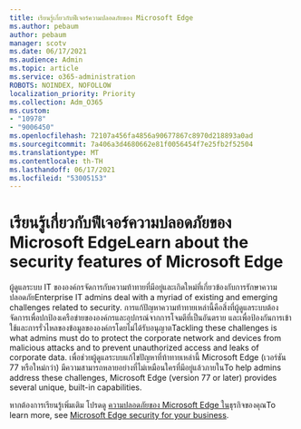 ```yaml
---
title: เรียนรู้เกี่ยวกับฟีเจอร์ความปลอดภัยของ Microsoft Edge
ms.author: pebaum
author: pebaum
manager: scotv
ms.date: 06/17/2021
ms.audience: Admin
ms.topic: article
ms.service: o365-administration
ROBOTS: NOINDEX, NOFOLLOW
localization_priority: Priority
ms.collection: Adm_O365
ms.custom:
- "10978"
- "9006450"
ms.openlocfilehash: 72107a456fa4856a90677867c8970d218893a0ad
ms.sourcegitcommit: 7a406a3d4680662e81f0056454f7e25fb2f52504
ms.translationtype: MT
ms.contentlocale: th-TH
ms.lasthandoff: 06/17/2021
ms.locfileid: "53005153"
---
```

# <a name="learn-about-the-security-features-of-microsoft-edge"></a><span data-ttu-id="ca8bf-102">เรียนรู้เกี่ยวกับฟีเจอร์ความปลอดภัยของ Microsoft Edge</span><span class="sxs-lookup"><span data-stu-id="ca8bf-102">Learn about the security features of Microsoft Edge</span></span>

<span data-ttu-id="ca8bf-103">ผู้ดูแลระบบ IT ขององค์กรจัดการกับความท้าทายที่มีอยู่และเกิดใหม่ที่เกี่ยวข้องกับการรักษาความปลอดภัย</span><span class="sxs-lookup"><span data-stu-id="ca8bf-103">Enterprise IT admins deal with a myriad of existing and emerging challenges related to security.</span></span> <span data-ttu-id="ca8bf-104">การแก้ปัญหาความท้าทายเหล่านี้คือสิ่งที่ผู้ดูแลระบบต้องจัดการเพื่อปกป้องเครือข่ายขององค์กรและอุปกรณ์จากการโจมตีที่เป็นอันตราย และเพื่อป้องกันการเข้าใช้และการรั่วไหลของข้อมูลขององค์กรโดยไม่ได้รับอนุญาต</span><span class="sxs-lookup"><span data-stu-id="ca8bf-104">Tackling these challenges is what admins must do to protect the corporate network and devices from malicious attacks and to prevent unauthorized access and leaks of corporate data.</span></span> <span data-ttu-id="ca8bf-105">เพื่อช่วยผู้ดูแลระบบแก้ไขปัญหาที่ท้าทายเหล่านี้ Microsoft Edge (เวอร์ชัน 77 หรือใหม่กว่า) มีความสามารถหลายอย่างที่ไม่เหมือนใครที่มีอยู่แล้วภายใน</span><span class="sxs-lookup"><span data-stu-id="ca8bf-105">To help admins address these challenges, Microsoft Edge (version 77 or later) provides several unique, built-in capabilities.</span></span> 

<span data-ttu-id="ca8bf-106">หากต้องการเรียนรู้เพิ่มเติม โปรดดู [ความปลอดภัยของ Microsoft Edge ใน](/DeployEdge/ms-edge-security-for-business)ธุรกิจของคุณ</span><span class="sxs-lookup"><span data-stu-id="ca8bf-106">To learn more, see [Microsoft Edge security for your business](/DeployEdge/ms-edge-security-for-business).</span></span>